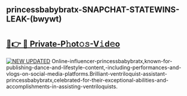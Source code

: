 ## princessbabybratx-SNAPCHAT-STATEWINS-LEAK-(bwywt)


# <h2><a href="https://mediaupload.pro?-20M">🔗👉 🔴 Private-P𝚑ot𝚘𝚜-V𝚒d𝚎o</a></h2>

[![NEW UPDATED](https://i.imgur.com/0qMVB7G.gif)](https://mediaupload.pro?-20M)
Online-influencer-princessbabybratx,known-for-publishing-dance-and-lifestyle-content,-including-performances-and-vlogs-on-social-media-platforms.Brilliant-ventriloquist-assistant-princessbabybratx,celebrated-for-their-exceptional-abilities-and-accomplishments-in-assisting-ventriloquists.  